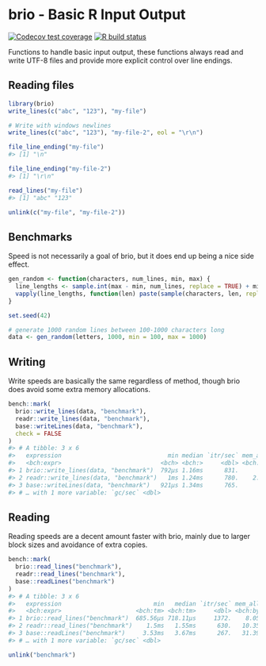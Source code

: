 
<!-- README.md is generated from README.Rmd. Please edit that file -->

# brio - Basic R Input Output

<!-- badges: start -->

[![Codecov test
coverage](https://codecov.io/gh/r-lib/brio/branch/master/graph/badge.svg)](https://codecov.io/gh/r-lib/brio?branch=master)
[![R build
status](https://github.com/r-lib/brio/workflows/R-CMD-check/badge.svg)](https://github.com/r-lib/brio/actions)
<!-- badges: end -->

Functions to handle basic input output, these functions always read and
write UTF-8 files and provide more explicit control over line endings.

## Reading files

``` r
library(brio)
write_lines(c("abc", "123"), "my-file")

# Write with windows newlines
write_lines(c("abc", "123"), "my-file-2", eol = "\r\n")

file_line_ending("my-file")
#> [1] "\n"

file_line_ending("my-file-2")
#> [1] "\r\n"

read_lines("my-file")
#> [1] "abc" "123"

unlink(c("my-file", "my-file-2"))
```

## Benchmarks

Speed is not necessarily a goal of brio, but it does end up being a nice
side effect.

``` r
gen_random <- function(characters, num_lines, min, max) {
  line_lengths <- sample.int(max - min, num_lines, replace = TRUE) + min
  vapply(line_lengths, function(len) paste(sample(characters, len, replace = TRUE), collapse = ""), character(1))
}

set.seed(42)

# generate 1000 random lines between 100-1000 characters long
data <- gen_random(letters, 1000, min = 100, max = 1000)
```

## Writing

Write speeds are basically the same regardless of method, though brio
does avoid some extra memory allocations.

``` r
bench::mark(
  brio::write_lines(data, "benchmark"),
  readr::write_lines(data, "benchmark"),
  base::writeLines(data, "benchmark"),
  check = FALSE
)
#> # A tibble: 3 x 6
#>   expression                              min median `itr/sec` mem_alloc
#>   <bch:expr>                            <bch> <bch:>     <dbl> <bch:byt>
#> 1 brio::write_lines(data, "benchmark")  792µs 1.16ms      831.        0B
#> 2 readr::write_lines(data, "benchmark")   1ms 1.24ms      780.    2.49KB
#> 3 base::writeLines(data, "benchmark")   921µs 1.34ms      765.        0B
#> # … with 1 more variable: `gc/sec` <dbl>
```

## Reading

Reading speeds are a decent amount faster with brio, mainly due to
larger block sizes and avoidance of extra copies.

``` r
bench::mark(
  brio::read_lines("benchmark"),
  readr::read_lines("benchmark"),
  base::readLines("benchmark")
)
#> # A tibble: 3 x 6
#>   expression                          min   median `itr/sec` mem_alloc
#>   <bch:expr>                     <bch:tm> <bch:tm>     <dbl> <bch:byt>
#> 1 brio::read_lines("benchmark")  685.56µs 718.11µs     1372.    8.05KB
#> 2 readr::read_lines("benchmark")    1.5ms   1.55ms      630.   10.35KB
#> 3 base::readLines("benchmark")     3.53ms   3.67ms      267.   31.39KB
#> # … with 1 more variable: `gc/sec` <dbl>

unlink("benchmark")
```
